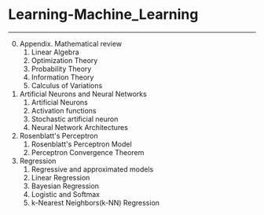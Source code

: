 # Learning-Machine_Learning
---
0. Appendix. Mathematical review
    1. Linear Algebra
    2. Optimization Theory
    3. Probability Theory
    4. Information Theory
    5. Calculus of Variations
1. Artificial Neurons and Neural Networks
    1. Artificial Neurons
    2. Activation functions
    3. Stochastic artificial neuron
    4. Neural Network Architectures
2. Rosenblatt's Perceptron
    1. Rosenblatt's Perceptron Model
    2. Perceptron Convergence Theorem
3. Regression
    1. Regressive and approximated models
    2. Linear Regression
    3. Bayesian Regression
    4. Logistic and Softmax 
    5. k-Nearest Neighbors(k-NN) Regression
    
